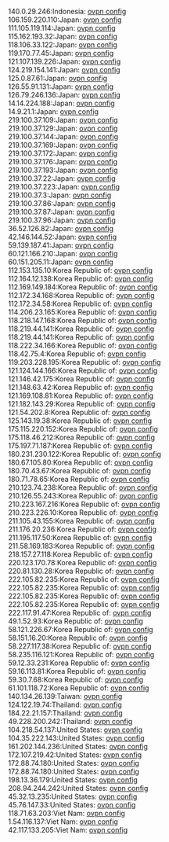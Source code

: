 140.0.29.246:Indonesia: [ovpn config](vpn/140_0_29_246.ovpn)  
106.159.220.110:Japan: [ovpn config](vpn/106_159_220_110.ovpn)  
111.105.119.114:Japan: [ovpn config](vpn/111_105_119_114.ovpn)  
115.162.193.32:Japan: [ovpn config](vpn/115_162_193_32.ovpn)  
118.106.33.122:Japan: [ovpn config](vpn/118_106_33_122.ovpn)  
119.170.77.45:Japan: [ovpn config](vpn/119_170_77_45.ovpn)  
121.107.139.226:Japan: [ovpn config](vpn/121_107_139_226.ovpn)  
124.219.154.141:Japan: [ovpn config](vpn/124_219_154_141.ovpn)  
125.0.87.61:Japan: [ovpn config](vpn/125_0_87_61.ovpn)  
126.55.91.131:Japan: [ovpn config](vpn/126_55_91_131.ovpn)  
126.79.246.136:Japan: [ovpn config](vpn/126_79_246_136.ovpn)  
14.14.224.188:Japan: [ovpn config](vpn/14_14_224_188.ovpn)  
14.9.21.1:Japan: [ovpn config](vpn/14_9_21_1.ovpn)  
219.100.37.109:Japan: [ovpn config](vpn/219_100_37_109.ovpn)  
219.100.37.129:Japan: [ovpn config](vpn/219_100_37_129.ovpn)  
219.100.37.144:Japan: [ovpn config](vpn/219_100_37_144.ovpn)  
219.100.37.169:Japan: [ovpn config](vpn/219_100_37_169.ovpn)  
219.100.37.172:Japan: [ovpn config](vpn/219_100_37_172.ovpn)  
219.100.37.176:Japan: [ovpn config](vpn/219_100_37_176.ovpn)  
219.100.37.193:Japan: [ovpn config](vpn/219_100_37_193.ovpn)  
219.100.37.22:Japan: [ovpn config](vpn/219_100_37_22.ovpn)  
219.100.37.223:Japan: [ovpn config](vpn/219_100_37_223.ovpn)  
219.100.37.3:Japan: [ovpn config](vpn/219_100_37_3.ovpn)  
219.100.37.86:Japan: [ovpn config](vpn/219_100_37_86.ovpn)  
219.100.37.87:Japan: [ovpn config](vpn/219_100_37_87.ovpn)  
219.100.37.96:Japan: [ovpn config](vpn/219_100_37_96.ovpn)  
36.52.126.82:Japan: [ovpn config](vpn/36_52_126_82.ovpn)  
42.146.144.52:Japan: [ovpn config](vpn/42_146_144_52.ovpn)  
59.139.187.41:Japan: [ovpn config](vpn/59_139_187_41.ovpn)  
60.121.166.210:Japan: [ovpn config](vpn/60_121_166_210.ovpn)  
60.151.205.11:Japan: [ovpn config](vpn/60_151_205_11.ovpn)  
112.153.135.10:Korea Republic of: [ovpn config](vpn/112_153_135_10.ovpn)  
112.164.12.138:Korea Republic of: [ovpn config](vpn/112_164_12_138.ovpn)  
112.169.149.184:Korea Republic of: [ovpn config](vpn/112_169_149_184.ovpn)  
112.172.34.168:Korea Republic of: [ovpn config](vpn/112_172_34_168.ovpn)  
112.172.34.58:Korea Republic of: [ovpn config](vpn/112_172_34_58.ovpn)  
114.206.23.165:Korea Republic of: [ovpn config](vpn/114_206_23_165.ovpn)  
118.218.147.168:Korea Republic of: [ovpn config](vpn/118_218_147_168.ovpn)  
118.219.44.141:Korea Republic of: [ovpn config](vpn/118_219_44_141.ovpn)  
118.219.44.141:Korea Republic of: [ovpn config](vpn/118_219_44_141.ovpn)  
118.222.34.166:Korea Republic of: [ovpn config](vpn/118_222_34_166.ovpn)  
118.42.75.4:Korea Republic of: [ovpn config](vpn/118_42_75_4.ovpn)  
119.203.228.195:Korea Republic of: [ovpn config](vpn/119_203_228_195.ovpn)  
121.124.144.166:Korea Republic of: [ovpn config](vpn/121_124_144_166.ovpn)  
121.146.42.175:Korea Republic of: [ovpn config](vpn/121_146_42_175.ovpn)  
121.148.63.42:Korea Republic of: [ovpn config](vpn/121_148_63_42.ovpn)  
121.169.108.81:Korea Republic of: [ovpn config](vpn/121_169_108_81.ovpn)  
121.182.143.29:Korea Republic of: [ovpn config](vpn/121_182_143_29.ovpn)  
121.54.202.8:Korea Republic of: [ovpn config](vpn/121_54_202_8.ovpn)  
125.143.19.38:Korea Republic of: [ovpn config](vpn/125_143_19_38.ovpn)  
175.115.220.152:Korea Republic of: [ovpn config](vpn/175_115_220_152.ovpn)  
175.118.46.212:Korea Republic of: [ovpn config](vpn/175_118_46_212.ovpn)  
175.197.71.187:Korea Republic of: [ovpn config](vpn/175_197_71_187.ovpn)  
180.231.230.122:Korea Republic of: [ovpn config](vpn/180_231_230_122.ovpn)  
180.67.105.80:Korea Republic of: [ovpn config](vpn/180_67_105_80.ovpn)  
180.70.43.67:Korea Republic of: [ovpn config](vpn/180_70_43_67.ovpn)  
180.71.78.65:Korea Republic of: [ovpn config](vpn/180_71_78_65.ovpn)  
210.123.74.238:Korea Republic of: [ovpn config](vpn/210_123_74_238.ovpn)  
210.126.55.243:Korea Republic of: [ovpn config](vpn/210_126_55_243.ovpn)  
210.223.167.216:Korea Republic of: [ovpn config](vpn/210_223_167_216.ovpn)  
210.223.226.10:Korea Republic of: [ovpn config](vpn/210_223_226_10.ovpn)  
211.105.43.155:Korea Republic of: [ovpn config](vpn/211_105_43_155.ovpn)  
211.176.20.236:Korea Republic of: [ovpn config](vpn/211_176_20_236.ovpn)  
211.195.117.50:Korea Republic of: [ovpn config](vpn/211_195_117_50.ovpn)  
211.58.169.183:Korea Republic of: [ovpn config](vpn/211_58_169_183.ovpn)  
218.157.27.118:Korea Republic of: [ovpn config](vpn/218_157_27_118.ovpn)  
220.123.170.78:Korea Republic of: [ovpn config](vpn/220_123_170_78.ovpn)  
220.81.130.28:Korea Republic of: [ovpn config](vpn/220_81_130_28.ovpn)  
222.105.82.235:Korea Republic of: [ovpn config](vpn/222_105_82_235.ovpn)  
222.105.82.235:Korea Republic of: [ovpn config](vpn/222_105_82_235.ovpn)  
222.105.82.235:Korea Republic of: [ovpn config](vpn/222_105_82_235.ovpn)  
222.105.82.235:Korea Republic of: [ovpn config](vpn/222_105_82_235.ovpn)  
222.117.91.47:Korea Republic of: [ovpn config](vpn/222_117_91_47.ovpn)  
49.1.52.93:Korea Republic of: [ovpn config](vpn/49_1_52_93.ovpn)  
58.121.226.67:Korea Republic of: [ovpn config](vpn/58_121_226_67.ovpn)  
58.151.16.20:Korea Republic of: [ovpn config](vpn/58_151_16_20.ovpn)  
58.227.117.38:Korea Republic of: [ovpn config](vpn/58_227_117_38.ovpn)  
58.235.116.121:Korea Republic of: [ovpn config](vpn/58_235_116_121.ovpn)  
59.12.33.231:Korea Republic of: [ovpn config](vpn/59_12_33_231.ovpn)  
59.16.113.81:Korea Republic of: [ovpn config](vpn/59_16_113_81.ovpn)  
59.30.7.68:Korea Republic of: [ovpn config](vpn/59_30_7_68.ovpn)  
61.101.118.72:Korea Republic of: [ovpn config](vpn/61_101_118_72.ovpn)  
140.134.26.139:Taiwan: [ovpn config](vpn/140_134_26_139.ovpn)  
124.122.19.74:Thailand: [ovpn config](vpn/124_122_19_74.ovpn)  
184.22.21.157:Thailand: [ovpn config](vpn/184_22_21_157.ovpn)  
49.228.200.242:Thailand: [ovpn config](vpn/49_228_200_242.ovpn)  
104.218.54.137:United States: [ovpn config](vpn/104_218_54_137.ovpn)  
104.35.222.143:United States: [ovpn config](vpn/104_35_222_143.ovpn)  
161.202.144.236:United States: [ovpn config](vpn/161_202_144_236.ovpn)  
172.107.219.42:United States: [ovpn config](vpn/172_107_219_42.ovpn)  
172.88.74.180:United States: [ovpn config](vpn/172_88_74_180.ovpn)  
172.88.74.180:United States: [ovpn config](vpn/172_88_74_180.ovpn)  
198.13.36.179:United States: [ovpn config](vpn/198_13_36_179.ovpn)  
208.94.244.242:United States: [ovpn config](vpn/208_94_244_242.ovpn)  
45.32.13.235:United States: [ovpn config](vpn/45_32_13_235.ovpn)  
45.76.147.33:United States: [ovpn config](vpn/45_76_147_33.ovpn)  
118.71.63.203:Viet Nam: [ovpn config](vpn/118_71_63_203.ovpn)  
1.54.116.137:Viet Nam: [ovpn config](vpn/1_54_116_137.ovpn)  
42.117.133.205:Viet Nam: [ovpn config](vpn/42_117_133_205.ovpn)  
